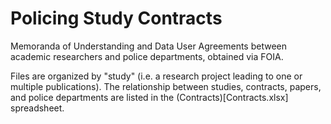 # Policing Study Contracts

Memoranda of Understanding and Data User Agreements between academic researchers and police departments, obtained via FOIA.

Files are organized by "study" (i.e. a research project leading to one or multiple publications). The relationship between studies, contracts, papers, and police departments are listed in the (Contracts)[Contracts.xlsx] spreadsheet.
